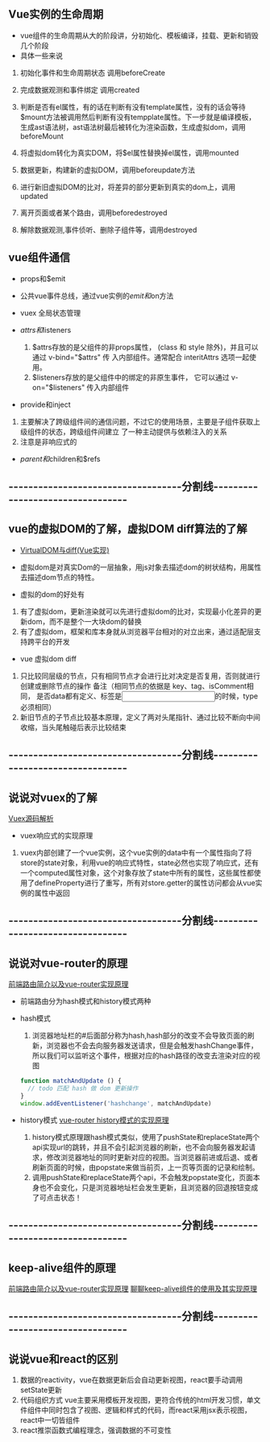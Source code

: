 ## Vue实例的生命周期

- vue组件的生命周期从大的阶段讲，分初始化、模板编译，挂载、更新和销毁几个阶段
- 具体一些来说
 1. 初始化事件和生命周期状态 调用beforeCreate
 2. 完成数据观测和事件绑定 调用created
 3. 判断是否有el属性，有的话在判断有没有template属性，没有的话会等待$mount方法被调用然后判断有没有tempplate属性。下一步就是编译模板，生成ast语法树，ast语法树最后被转化为渲染函数，生成虚拟dom，调用beforeMount
 4. 将虚拟dom转化为真实DOM，将$el属性替换掉el属性，调用mounted

 5. 数据更新，构建新的虚拟DOM，调用beforeupdate方法
 6. 进行新旧虚拟DOM的比对，将差异的部分更新到真实的dom上，调用updated

 7. 离开页面或者某个路由，调用beforedestroyed

 8. 解除数据观测,事件侦听、删除子组件等，调用destroyed


## vue组件通信

- props和$emit

- 公共vue事件总线，通过vue实例的$emit和$on方法

- vuex 全局状态管理

- $attrs和$listeners
  1. $attrs存放的是父组件的非props属性， (class 和 style 除外)，并且可以通过 v-bind="$attrs" 传   入内部组件。通常配合 interitAttrs 选项一起使用。
  2. $listeners存放的是父组件中的绑定的非原生事件， 它可以通过 v-on="$listeners" 传入内部组件


- provide和inject
1. 主要解决了跨级组件间的通信问题，不过它的使用场景，主要是子组件获取上级组件的状态，跨级组件间建立   了一种主动提供与依赖注入的关系
2. 注意是非响应式的

- $parent和$children和$refs




## -----------------------------------分割线---------------------------------

## vue的虚拟DOM的了解，虚拟DOM diff算法的了解
- [VirtualDOM与diff(Vue实现)](https://github.com/answershuto/learnVue/blob/master/docs/VirtualDOM%E4%B8%8Ediff(Vue%E5%AE%9E%E7%8E%B0).MarkDown)

- 虚拟dom是对真实Dom的一层抽象，用js对象去描述dom的树状结构，用属性去描述dom节点的特性。
- 虚拟的dom的好处有
1. 有了虚拟dom，更新渲染就可以先进行虚拟dom的比对，实现最小化差异的更新dom，而不是整个一大块dom的替换
2. 有了虚拟dom，框架和库本身就从浏览器平台相对的对立出来，通过适配层支持跨平台的开发

- vue 虚拟dom diff
1. 只比较同层级的节点，只有相同节点才会进行比对决定是否复用，否则就进行创建或删除节点的操作
   备注（相同节点的依据是 key、tag、isComment相同， 是否data都有定义、标签是<input>的时候，type必须相同）
2. 新旧节点的子节点比较基本原理，定义了两对头尾指针、通过比较不断向中间收缩，当头尾触碰后表示比较结束

## -----------------------------------分割线---------------------------------
## 说说对vuex的了解
[Vuex源码解析](https://github.com/answershuto/learnVue/blob/master/docs/Vuex%E6%BA%90%E7%A0%81%E8%A7%A3%E6%9E%90.MarkDown)
- vuex响应式的实现原理
1. vuex内部创建了一个vue实例，这个vue实例的data中有一个属性指向了将store的state对象，利用vue的响应式特性，state必然也实现了响应式，还有一个computed属性对象，这个对象存放了state中所有的属性，这些属性都使用了defineProperty进行了重写，所有对store.getter的属性访问都会从vue实例的属性中返回




## -----------------------------------分割线---------------------------------
## 说说对vue-router的原理
[前端路由简介以及vue-router实现原理](https://zhuanlan.zhihu.com/p/37730038)

- 前端路由分为hash模式和history模式两种

- hash模式
  1. 浏览器地址栏的#后面部分称为hash,hash部分的改变不会导致页面的刷新，浏览器也不会去向服务器发送请求，但是会触发hashChange事件，所以我们可以监听这个事件，根据对应的hash路径的改变去渲染对应的视图
  
  ```js
  function matchAndUpdate () {
    // todo 匹配 hash 做 dom 更新操作
  }
  window.addEventListener('hashchange', matchAndUpdate)
  ```

- history模式
[vue-router history模式的实现原理](https://www.jianshu.com/p/557f2ba86892)
  1. history模式原理跟hash模式类似，使用了pushState和replaceState两个api实现url的跳转，并且不会引起浏览器的刷新，也不会向服务器发起请求，修改浏览器地址的同时更新对应的视图。当浏览器前进或后退、或者刷新页面的时候，由popstate来做当前页，上一页等页面的记录和绘制。
  2. 调用pushState和replaceState两个api，不会触发popstate变化，页面本身也不会变化，只是浏览器地址栏会发生更新，且浏览器的回退按钮变成了可点击状态！


## -----------------------------------分割线---------------------------------
## keep-alive组件的原理
[前端路由简介以及vue-router实现原理](https://zhuanlan.zhihu.com/p/37730038)
[聊聊keep-alive组件的使用及其实现原理](https://github.com/answershuto/learnVue/blob/master/docs/%E8%81%8A%E8%81%8Akeep-alive%E7%BB%84%E4%BB%B6%E7%9A%84%E4%BD%BF%E7%94%A8%E5%8F%8A%E5%85%B6%E5%AE%9E%E7%8E%B0%E5%8E%9F%E7%90%86.MarkDown)


## -----------------------------------分割线---------------------------------
## 说说vue和react的区别
1. 数据的reactivity，vue在数据更新后会自动更新视图，react要手动调用setState更新
2. 代码组织方式 vue主要采用模板开发视图，更符合传统的html开发习惯，单文件组件中同时包含了视图、逻辑和样式的代码，而react采用jsx表示视图，react中一切皆组件
3. react推崇函数式编程理念，强调数据的不可变性